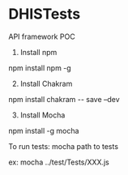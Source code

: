 # DHISTests
API framework POC


1. Install npm

npm install npm -g

2. Install Chakram

npm install chakram -- save –dev

3. Install Mocha

npm install -g mocha


To run tests: mocha path to tests

ex: mocha ../test/Tests/XXX.js




